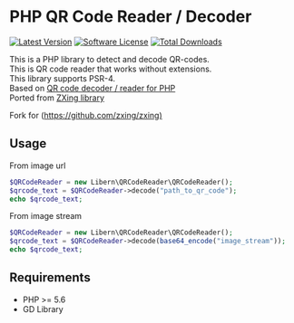 # PHP QR Code Reader / Decoder

[![Latest Version](https://img.shields.io/github/release/libern/qr-code-reader.svg?style=flat-square)](https://github.com/libern/qr-code-reader/releases)
[![Software License](https://img.shields.io/badge/license-MIT-brightgreen.svg?style=flat-square)](LICENSE.md)
[![Total Downloads](https://img.shields.io/packagist/dt/libern/qr-code-reader.svg?style=flat-square)](https://packagist.org/packages/libern/qr-code-reader)

This is a PHP library to detect and decode QR-codes. <br>
This is QR code reader that works without extensions. <br>
This library supports PSR-4. <br>
Based on [QR code decoder / reader for PHP](https://github.com/khanamiryan/php-qrcode-detector-decoder) <br>
Ported from [ZXing library](https://github.com/zxing/zxing) <br>

Fork for ([https://github.com/zxing/zxing)](https://github.com/dsiddharth2/php-zxing) 

## Usage 
From image url
```php
$QRCodeReader = new Libern\QRCodeReader\QRCodeReader();
$qrcode_text = $QRCodeReader->decode("path_to_qr_code");
echo $qrcode_text;
```
From image stream
```php
$QRCodeReader = new Libern\QRCodeReader\QRCodeReader();
$qrcode_text = $QRCodeReader->decode(base64_encode("image_stream"));
echo $qrcode_text;
```

## Requirements 
* PHP >= 5.6
* GD Library
